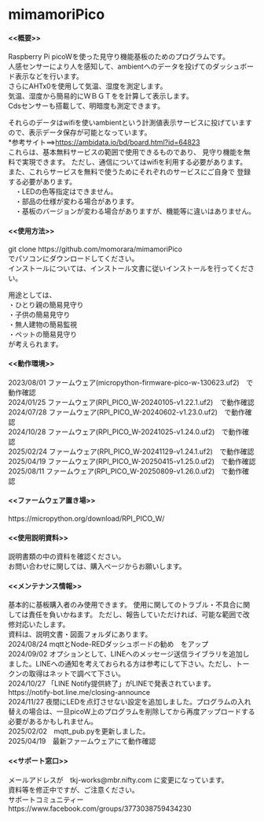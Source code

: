 # mimamoriPico

<h4><<概要>></h4>
Raspberry Pi picoWを使った見守り機能基板のためのプログラムです。<br>
人感センサーにより人を感知して、ambientへのデータを投げてのダッシュボード表示などを行います。<br>
さらにAHTx0を使用して気温、湿度を測定します。<br>
気温、湿度から簡易的にＷＢＧＴをを計算して表示します。<br>
Cdsセンサーも搭載して、明暗度も測定できます。<br>

それらのデータはwifiを使いambientという計測値表示サービスに投げていますので、表示データ保存が可能となっています。<br>
*参考サイト==>https://ambidata.io/bd/board.html?id=64823 <br>
これらは、基本無料サービスの範囲で使用できるものであり、 見守り機能を無料で実現できます。 ただし、通信についてはwifiを利用する必要があります。<br>
また、これらサービスを無料で使うためにそれぞれのサービスにご自身で 登録する必要があります。<br>
　・LEDの色等指定はできません。<br>
　・部品の仕様が変わる場合があります。 <br>
　・基板のバージョンが変わる場合がありますが、機能等に違いはありません。<br>

<h4><<使用方法>></h4>
git clone https://github.com/momorara/mimamoriPico<br>
でパソコンにダウンロードしてください。<br>
インストールについては、インストール文書に従いインストールを行ってください。<br>
  
 用途としては、<br>
・ひとり親の簡易見守り<br>
・子供の簡易見守り<br>
・無人建物の簡易監視<br>
・ペットの簡易見守り<br>
が考えられます。<br>

<h4><<動作環境>></h4>
2023/08/01 ファームウェア(micropython-firmware-pico-w-130623.uf2)　で動作確認<br>
2024/01/25 ファームウェア(RPI_PICO_W-20240105-v1.22.1.uf2)　で動作確認<br>
2024/07/28 ファームウェア(RPI_PICO_W-20240602-v1.23.0.uf2)　で動作確認<br>
2024/10/28 ファームウェア(RPI_PICO_W-20241025-v1.24.0.uf2)　で動作確認<br>
2025/02/24 ファームウェア(RPI_PICO_W-20241129-v1.24.1.uf2)　で動作確認<br>
2025/04/19 ファームウェア(RPI_PICO_W-20250415-v1.25.0.uf2)　で動作確認<br>
2025/08/11 ファームウェア(RPI_PICO_W-20250809-v1.26.0.uf2)　で動作確認<br>

<h4><<ファームウェア置き場>></h4>
https://micropython.org/download/RPI_PICO_W/<br>

<h4><<使用説明資料>></h4>
説明書類の中の資料を確認ください。<br>
お問い合わせに関しては、購入ページからお願いします。　<br>

<h4><<メンテナンス情報>></h4> 
基本的に基板購入者のみ使用できます。 使用に関してのトラブル・不具合に関しては責任を負いかねます。 ただし、報告していただければ、可能な範囲で改修対応いたします。<br>
資料は、説明文書・図面フォルダにあります。<br>
2024/08/24   mqttとNode-REDダッシュボードの勧め　をアップ<br>
2024/09/02 オプションとして、LINEへのメッセージ送信ライブラリを追加しました。LINEへの通知を考えておられる方は参考にして下さい。ただし、トークンの取得はネットで調べて下さい。<br>
2024/10/27   「LINE Notify提供終了」がLINEで発表されています。https://notify-bot.line.me/closing-announce<br>
2024/11/27  夜間にLEDを点灯させない設定を追加しました。プログラムの入れ替えの場合は、一旦picoW上のプログラムを削除してから再度アップロードする必要があるかもしれません。<br>
2025/02/02　mqtt_pub.pyを更新しました。<br>
2025/04/19　最新ファームウェアにて動作確認<br>
  
<h4><<サポート窓口>></h4>
  メールアドレスが　tkj-works@mbr.nifty.com に変更になっています。<br>
  資料等を修正中ですが、ご注意ください。<br>
  サポートコミュニティー　https://www.facebook.com/groups/3773038759434230<br>


